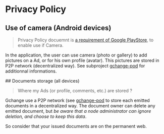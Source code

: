 # Privacy Policy

## Use of camera (Android devices)

>  Privacy Policy docuemnt is [a requirement of Google PlayStore](https://support.google.com/googleplay/android-developer/answer/113469#privacy), to enable use if Camera.

In the application, the user can use camera (photo or gallery) to add pictures on a Ad, or for his own profile (avatar).
This pictures are stored in P2P network (decentralized way). See subproject [gchange-pod](https://github.com/duniter-gchange/gchange-pod) for additionnal informations.


## Documents storage (all devices)

>  Where my Ads (or profile, comments, etc.)  are stored ? 


Gchange use a P2P network (see [gchange-pod](https://github.com/duniter-gchange/gchange-pod/) to store each emitted documents in a decentralized way.
The document owner can delete any emitted document, but *be aware that a node administrator can ignore deletion, and choose to keep this data*.

So consider that your issued documents are on the permanent web.
